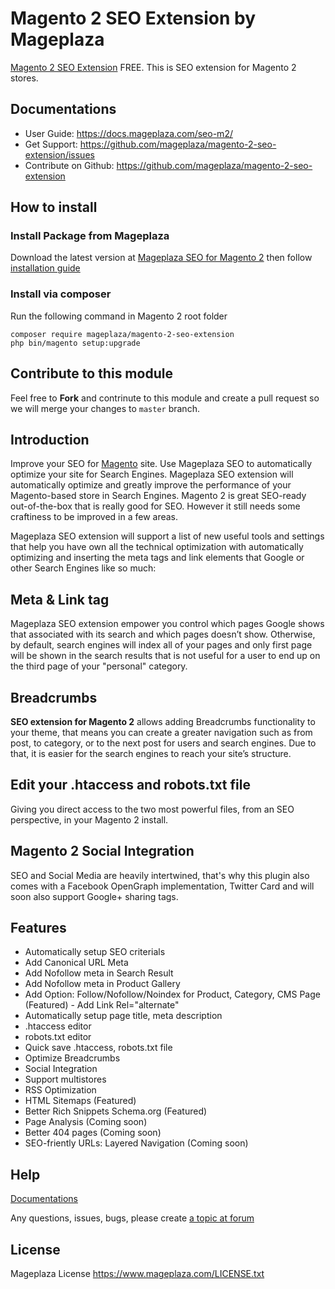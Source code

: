 # Magento 2 SEO Extension by Mageplaza

[Magento 2 SEO Extension](https://www.mageplaza.com/magento-2-seo-extension/) FREE. This is SEO extension for Magento 2 stores.

## Documentations

- User Guide: https://docs.mageplaza.com/seo-m2/
- Get Support: https://github.com/mageplaza/magento-2-seo-extension/issues
- Contribute on Github: https://github.com/mageplaza/magento-2-seo-extension

## How to install

### Install Package from Mageplaza

Download the latest version at [Mageplaza SEO for Magento 2](https://www.mageplaza.com/magento-2-seo-extension/)
then follow [installation guide](https://docs.mageplaza.com/kb/installation.html)

### Install via composer

Run the following command in Magento 2 root folder

```
composer require mageplaza/magento-2-seo-extension
php bin/magento setup:upgrade
```


## Contribute to this module

Feel free to **Fork** and contrinute to this module and create a pull request so we will merge your changes to `master` branch.


## Introduction

Improve your SEO for [Magento](https://magento.com/) site. Use Mageplaza SEO to automatically optimize your site for Search Engines.
Mageplaza SEO extension will automatically optimize and greatly improve the performance of your Magento-based store in Search Engines. Magento 2 is great SEO-ready out-of-the-box that is really good for SEO. However it still needs some craftiness to be improved in a few areas.

Mageplaza SEO extension will support a list of new useful tools and settings that help you have own all the technical optimization with automatically optimizing and inserting the meta tags and link elements that Google or other Search Engines like so much:


## Meta & Link tag

Mageplaza SEO extension empower you control which pages Google shows that associated with its search and which pages doesn’t show. Otherwise, by default, search engines will index all of your pages and only first page will be shown in the search results that is not useful for a user to end up on the third page of your "personal" category.

## Breadcrumbs

**SEO extension for Magento 2** allows adding Breadcrumbs functionality to your theme, that means you can create a greater navigation such as from post, to category, or to the next post for users and search engines. Due to that, it is easier for the search engines to reach your site’s structure.

## Edit your .htaccess and robots.txt file

Giving you direct access to the two most powerful files, from an SEO perspective, in your Magento 2 install.

## Magento 2 Social Integration

SEO and Social Media are heavily intertwined, that's why this plugin also comes with a Facebook OpenGraph implementation, Twitter Card and will soon also support Google+ sharing tags.

## Features

- Automatically setup SEO criterials 
- Add Canonical URL Meta 
- Add Nofollow meta in Search Result 
- Add Nofollow meta in Product Gallery 
- Add Option: Follow/Nofollow/Noindex for Product, Category, CMS Page (Featured) - Add Link Rel="alternate" 
- Automatically setup page title, meta description 
- .htaccess editor 
- robots.txt editor 
- Quick save .htaccess, robots.txt file 
- Optimize Breadcrumbs 
- Social Integration 
- Support multistores 
- RSS Optimization 
- HTML Sitemaps (Featured) 
- Better Rich Snippets Schema.org (Featured) 
- Page Analysis (Coming soon) 
- Better 404 pages (Coming soon) 
- SEO-friently URLs: Layered Navigation (Coming soon) 



## Help

[Documentations](https://mageplaza.freshdesk.com/support/solutions/folders/6000216900)

Any questions, issues, bugs, please create [a topic at forum](https://mageplaza.freshdesk.com/support/discussions/forums/6000241153) 

## License

Mageplaza License
https://www.mageplaza.com/LICENSE.txt
